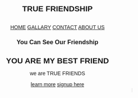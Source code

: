 <!DOCTYPE html>
<html>
<head>
<title>Dil Dhadak </title>
<link rel="stylesheet" type="text/css" href="css/style.css">
<link href="https://fonts.googleapis.com/css?family=josefin+sans&display=swap" rel="stylesheet" >
<link rel="stylesheet" href=https://animate.style/>
<style>
* {
font-family:"josefin sans",sans-serif;
margin:0; padding:0;box-sizing: border-box;}

header {width:100%; hight:100vh;
 background-image: linear-gradient(rgba(0,0,0,0.3),rgba(0,0,0,0.1)), url("IMG-20200331-WA0074.jpg");
background-repeat:no-repeat;
background-size:cover;}

nav{
width:100%; height:15vh;
background-color:rgba(0,0,0,0.2);
color:white;
display:flex;
justify-content:space-between;
align-items:center;}

nav .logo{width:25%;
text-align:center;}

nav .menu{
width:40%;
display:flex;
justify-content: space-around;
}

nav .menu a{
width:25%;
text-decoration:none;
color:white;
font-weight: bold;}

nav .menu a:first-child{
color:#00b894;}

main{
width:100%;
height:85vh;
display: flex;
justify-content:center;
align-items:center;
text-align:center;
color:red;}

section{}

section h3{
font-size:35px;
font-weight:300;
text-shadow:2px 2px 3px black;
letter-spacing:2px}

section h1{
margin: 35px 0 20px 0;
font-size: 55px;
font-weight: 700;
text-shadow: 2px 1px 5px black;}

section p{
font-size:25px;
word-spacing:2px;
margin-bottom:25px;
text-shadow:1px 1px 1px black;}

section a{
padding:12px 30px;
border-radius:4px;
outline: none;
text-transform:uppercase;
font-size:13px;
font-weight:700;
text-decoration:none;
latter-spacing:1px;
transition: all .5s ease;
}

section .btnone{
background:#fff;
color:#000;}

.btnone:hover{
background:#00b894;
color:white;}

section .btntwo{
background:#00b894;
color:white;}

.btntwo:hover{
background:#fff;
color:#000;
}
.change_content:after{
content:'';
animation: changetext 20s infinite linear;
color:#00b894;
}

@keyframes changetext{
0%{content:"VISHAL (kalya)";}
10%{content:"RAJU ";}
20%{content:"AMAN";}
30%{content:"NIYAZ (CHARSI)";}
40%{content:"NEHA";}
50%{content:"AKANSHA (KANCHA)";}
60%{content:"SHAKSHI";}
85%{content:"SHUBHAM";}
100%{content:"Mr. VISHAL GUPTA";}
}
.animate
</style>
</head>
<body>
<header>
<nav>
<div class="logo"> <h1 class="animate">TRUE FRIENDSHIP<h1></div>
<div class="menu">
<a href="#">HOME</a>
<a href="#">GALLARY</a>
<a href="#">CONTACT</a>
<a href="https://www.instagram.com/vishalgupta1189/" target="_blank">ABOUT US</a>
</div>
</nav>
<main><section>
<h3>You Can See Our Friendship</h3>
<h1>YOU ARE MY BEST FRIEND<span class="change_content"> </span></h1>

<p>we are TRUE FRIENDS</p>
<a href="#" class="btnone">learn more</a>
<a href="#" class="btntwo">signup here</a>
</section></main>
<marquee>hello</marquee>
 </header>

</body>
</html>
